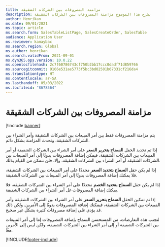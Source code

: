 ```yaml
---
title: مزامنة المصروفات بين الشركات الشقيقة
description: يشرح هذا الموضوع مزامنة المصروفات بين الشركات الشقيقة
author: Henrikan
ms.date: 09/01/2021
ms.topic: article
ms.search.form: SalesTableListPage, SalesCreateOrder, SalesTable
audience: Application User
ms.reviewer: kamaybac
ms.search.region: Global
ms.author: henrikan
ms.search.validFrom: 2021-09-01
ms.dyn365.ops.version: 10.0.22
ms.openlocfilehash: 2c7f60786743cf750b2bb17ccc0dadf71d859766
ms.sourcegitcommit: 9166e531ae5773f5bc3bd02501b67331cf216da4
ms.translationtype: HT
ms.contentlocale: ar-SA
ms.lasthandoff: 05/03/2022
ms.locfileid: "8678564"
---
```

# <a name="synchronize-intercompany-charges"></a>مزامنة المصروفات بين الشركات الشقيقة

[!include [banner](../../includes/banner.md)]

يتم مزامنة المصروفات فقط بين أمر المبيعات بين الشركات الشقيقة وأمر الشراء بين الشركات الشقيقة، وتحدث المزامنة بشكل دائم.

إذا تم تحديد الحقل **السماح بتحرير السعر** على أمر الشراء بين الشركات الشقيقة أو أمر المبيعات بين الشركات الشقيقة، فيمكن إضافة المصروفات يدويًا إلى أمر المبيعات بين الشركات الشقيقة أو أمر الشراء بين الشركات الشقيقة. وإلا، فلن تتمكن من القيام بذلك.

إذا لم يكن حقل **السماح بتحديد السعر** محددًا على أمر المبيعات بين الشركات الشقيقة، فلا يمكنك إضافة المصروفات يدويًا إلى أمر المبيعات بين الشركات الشقيقة.

إذا لم يكن حقل **السماح بتحديد الخصم** محددًا على أمر الشراء بين الشركات الشقيقة، فلا يمكنك إضافة المصروفات غل أمر الشراء بين الشركات الشقيقة.

إذا تم تمكين الحقل **السماح بتحرير السعر** على أمر الشراء بين الشركات الشقيقة وأمر المبيعات بين الشركات الشقيقة، فيمكنك إضافة المصروفات يدويًا إلى الأمرين. ولكن ذلك قد يؤدي غلى إضافة مصروفات كثيرة بشكل غير صحيح.

لتجنب هذه التعارضات، من المستحسن السماح بإضافة المصروفات إما إلى أمر المبيعات بين الشركات الشقيقة أو إلى أمر الشراء بين الشركات الشقيقة، ولكن ليس إلى الأمرين معًا.

[!INCLUDE[footer-include](../../includes/footer-banner.md)]
